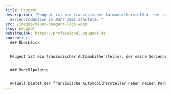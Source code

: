 ```yaml
---
title: Peugeot
description: "Peugeot ist ein französischer Automobilhersteller, der seine
  Serienproduktion im Jahr 1891 startete. "
src: /images/neues-peugeot-logo.webp
slug: peugeot
websiteLink: https://professional.peugeot.de
content: >-
  ### Überblick 


  Peugeot ist ein französischer Automobilhersteller, der seine Serienproduktion im Jahr 1891 startete.  Durch die Übernahme von Citroen durch Peugeot entstand die Groupe PSA, nach der Fusion von PSA (Peugeot Société Anonyme) und FCA (Fiat Chrysler Automobiles) stellt Peugeot eine der Marken im dadurch entstandenen Konzern Stellantis dar.


  ### Modellpalette 


  Aktuell bietet der französische Automobilhersteller neben reinen Personenfahrzeugen auch drei elektrische Nutzfahrzeuge an. Den Peugeot Kleinlieferwagen ePartner, den Midsize-Van eExpert und den Large Van eBoxer. Bis 2025 hat sich der Hersteller zum Ziel gesetzt, die gesamte Modellpalette zu 100 Prozent elektrifiziert anzubieten.
---
```

